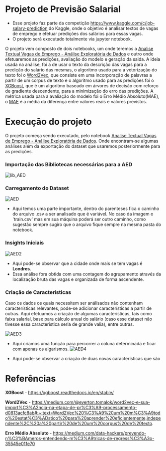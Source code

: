 # Projeto de Previsão Salarial

* Esse projeto faz parte da competição https://www.kaggle.com/c/job-salary-prediction do Kaggle, onde o objetivo é analisar textos de vagas de emprego e efetuar predições dos salários para essas vagas.
* O projeto será executado totalmente via jupyter notebook.

O projeto vem composto de dois notebooks, um onde teremos a [Analise Textual Vagas de Emprego - Análise Exploratória de Dados](/PredictSalary_RegressionProblemExample_AED.ipynb) e outro onde efetuaremos as predições, avaliação do modelo e geração da saida.
A ideia usada na análise, foi a de usar o texto da descrição das vagas para a predição do salário das mesmas, o algoritmo usado para a vetorização do texto foi o [Word2Vec](https://medium.com/@everton.tomalok/word2vec-e-sua-import%C3%A2ncia-na-etapa-de-pr%C3%A9-processamento-d0813acfc8ab#:~:text=Word2Vec%20%C3%A9%20um%20m%C3%A9todo%20estat%C3%ADstico%20para%20aprender%20eficientemente,independente%2C%20a%20partir%20de%20um%20corpus%20de%20texto.), que consiste em uma incorporação de palavras a partir de um corpus de texto e o algoritmo usado para as predições foi o [XGBoost](https://xgboost.readthedocs.io/en/stable/), que é um algoritmo baseado em árvores de decisão com reforço de gradiente descendente, para a minimização do erro das predições.
A métrica usada para a avaliação do modelo foi o Erro Médio Absoluto(MAE), o [MAE](https://medium.com/data-hackers/prevendo-n%C3%BAmeros-entendendo-m%C3%A9tricas-de-regress%C3%A3o-35545e011e70) é a média da diferença entre valores reais e valores previstos.


# Execução do projeto 

O projeto começa sendo executado, pelo notebook [Analise Textual Vagas de Emprego - Análise Exploratória de Dados](/PredictSalary_RegressionProblemExample_AED.ipynb). Onde encontram-se algumas análises além da exportação do dataset que usaremos posteriormente para as predições.

### Importação das Bibliotecas necessárias para a AED

![lib_AED](https://user-images.githubusercontent.com/61605612/148662577-9156b474-5359-4688-8f67-ae89e2fe0ca9.jpg)

### Carregamento do Dataset

![AED](https://user-images.githubusercontent.com/61605612/148663831-6240b0d9-c7d7-434e-80c0-8eb2ac08fd9a.jpg)
* Aqui temos uma parte importante, dentro do parenteses fica o caminho do arquivo .csv a ser analisado que é variável. No caso da imagem o 'train.csv' mas em sua máquina poderá ser outro caminho, como sugestão sempre sugiro que o arquivo fique sempre na mesma pasta do notebook.

### Insights Iniciais

![AED2](https://user-images.githubusercontent.com/61605612/148663971-d9622199-c9ad-459f-b801-4dc0b98f0ac3.jpg)
* Aqui pode-se observar que a cidade onde mais se tem vagas é **Londres**. 
* Essa análise fora obtida com uma contagem do agrupamento através da localização bruta das vagas e organizada de forma ascendente.

### Criação de Características

Caso os dados os quais necessitem ser análisados não contenham características relevantes, pode-se adicionar características a partir de outras. Aqui efetuamos a criação de algumas características, tais como faixa salarial, base para cálculo anual do salário (caso esse dataset não tivesse essa característica seria de grande valia), entre outras.

![AED3](https://user-images.githubusercontent.com/61605612/148664222-23e1dc0d-2cbe-49c8-a986-0e80ccdd09b6.jpg)
* Aqui criamos uma função para percorrer a coluna determinada e ficar com apenas os algarismos.
![AED4](https://user-images.githubusercontent.com/61605612/148664247-07b39f24-e6f5-44de-9fdb-ec7d77353f2e.jpg)

* Aqui pode-se observar a criação de duas novas características que são 


# Referências 

**XGBoost** - https://xgboost.readthedocs.io/en/stable/

**Word2Vec** - https://medium.com/@everton.tomalok/word2vec-e-sua-import%C3%A2ncia-na-etapa-de-pr%C3%A9-processamento-d0813acfc8ab#:~:text=Word2Vec%20%C3%A9%20um%20m%C3%A9todo%20estat%C3%ADstico%20para%20aprender%20eficientemente,independente%2C%20a%20partir%20de%20um%20corpus%20de%20texto.

**Erro Médio Absoluto** - https://medium.com/data-hackers/prevendo-n%C3%BAmeros-entendendo-m%C3%A9tricas-de-regress%C3%A3o-35545e011e70
